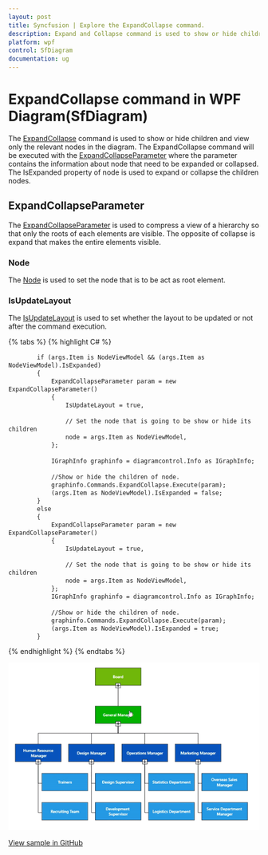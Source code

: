 ```yaml
---
layout: post
title: Syncfusion | Explore the ExpandCollapse command.
description: Expand and Collapse command is used to show or hide children with IsExpanded property in ExpandCollapseParameter.
platform: wpf
control: SfDiagram
documentation: ug
---
```


# ExpandCollapse command in WPF Diagram(SfDiagram)

The [ExpandCollapse](https://help.syncfusion.com/cr/wpf/Syncfusion.UI.Xaml.Diagram.IDiagramCommands.html#Syncfusion_UI_Xaml_Diagram_IDiagramCommands_ExpandCollapse) command is used to show or hide children and view only the relevant nodes in the diagram. The ExpandCollapse command will be executed with the [ExpandCollapseParameter](https://help.syncfusion.com/cr/wpf/Syncfusion.UI.Xaml.Diagram.ExpandCollapseParameter.html) where the parameter contains the information about node that need to be expanded or collapsed. The IsExpanded property of node is used to expand or collapse the children nodes. 

## ExpandCollapseParameter 

The [ExpandCollapseParameter](https://help.syncfusion.com/cr/wpf/Syncfusion.UI.Xaml.Diagram.ExpandCollapseParameter.html) is used to compress a view of a hierarchy so that only the roots of each elements are visible. The opposite of collapse is expand that makes the entire elements visible.

### Node

The [Node](https://help.syncfusion.com/cr/wpf/Syncfusion.UI.Xaml.Diagram.ExpandCollapseParameter.html#Syncfusion_UI_Xaml_Diagram_ExpandCollapseParameter_node) is used to set the node that is to be act as root element.

### IsUpdateLayout

The [IsUpdateLayout](https://help.syncfusion.com/cr/wpf/Syncfusion.UI.Xaml.Diagram.ExpandCollapseParameter.html#Syncfusion_UI_Xaml_Diagram_ExpandCollapseParameter_IsUpdateLayout) is used to set whether the layout to be updated or not after the command execution.

{% tabs %}
{% highlight C# %}

            if (args.Item is NodeViewModel && (args.Item as NodeViewModel).IsExpanded)
            {
                ExpandCollapseParameter param = new ExpandCollapseParameter()
                {
                    IsUpdateLayout = true,

                    // Set the node that is going to be show or hide its children
                    node = args.Item as NodeViewModel,
                };

                IGraphInfo graphinfo = diagramcontrol.Info as IGraphInfo;

                //Show or hide the children of node.
                graphinfo.Commands.ExpandCollapse.Execute(param);
                (args.Item as NodeViewModel).IsExpanded = false;
            }
            else
            {
                ExpandCollapseParameter param = new ExpandCollapseParameter()
                {
                    IsUpdateLayout = true,

                    // Set the node that is going to be show or hide its children
                    node = args.Item as NodeViewModel,
                };
                IGraphInfo graphinfo = diagramcontrol.Info as IGraphInfo;

                //Show or hide the children of node.
                graphinfo.Commands.ExpandCollapse.Execute(param);
                (args.Item as NodeViewModel).IsExpanded = true;
            }

{% endhighlight %}
{% endtabs %}


![ExpandCollapse](Commands_Images/Commands_img21.gif)


[View sample in GitHub](https://github.com/SyncfusionExamples/WPF-Diagram-Examples/tree/master/Samples/Commands/Expand%20and%20Collapse%20command)